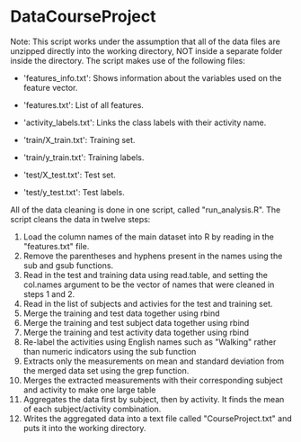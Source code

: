 DataCourseProject
=================
Note: This script works under the assumption that all of the data files are unzipped directly into the working directory, NOT inside a separate folder inside the directory. The script makes use of the following files:
- 'features_info.txt': Shows information about the variables used on the feature vector.

- 'features.txt': List of all features.

- 'activity_labels.txt': Links the class labels with their activity name.

- 'train/X_train.txt': Training set.

- 'train/y_train.txt': Training labels.

- 'test/X_test.txt': Test set.

- 'test/y_test.txt': Test labels.

All of the data cleaning is done in one script, called "run_analysis.R". The script cleans the data in twelve steps:

1. Load the column names of the main dataset into R by reading in the "features.txt" file.
2. Remove the parentheses and hyphens present in the names using the sub and gsub functions.
3. Read in the test and training data using read.table, and setting the col.names argument to be the vector of names that were cleaned in steps 1 and 2. 
4. Read in the list of subjects and activies for the test and training set. 
5. Merge the training and test data together using rbind
6. Merge the training and test subject data together using rbind
7. Merge the training and test activity data together using rbind
8. Re-label the activities using English names such as "Walking" rather than numeric indicators using the sub function
9. Extracts only the measurements on mean and standard deviation from the merged data set using the grep function.
10. Merges the extracted measurements with their corresponding subject and activity to make one large table
11. Aggregates the data first by subject, then by activity. It finds the mean of each subject/activity combination.
12. Writes the aggregated data into a text file called "CourseProject.txt" and puts it into the working directory.  
 
